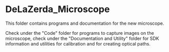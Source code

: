 # DeLaZerda_Microscope
This folder contains programs and documentation for the new microscope.

Check under the "Code" folder for programs to capture images 
on the microscope, check under the "Documentation and Utility"
folder for SDK information and utilities for calibration and
for creating optical paths.
